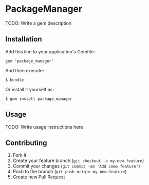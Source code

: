 # PackageManager

TODO: Write a gem description

## Installation

Add this line to your application's Gemfile:

    gem 'package_manager'

And then execute:

    $ bundle

Or install it yourself as:

    $ gem install package_manager

## Usage

TODO: Write usage instructions here

## Contributing

1. Fork it
2. Create your feature branch (`git checkout -b my-new-feature`)
3. Commit your changes (`git commit -am 'Add some feature'`)
4. Push to the branch (`git push origin my-new-feature`)
5. Create new Pull Request
